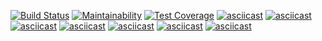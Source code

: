 [![Build Status](https://travis-ci.org/infl4me/project-lvl2-s389.svg?branch=master)](https://travis-ci.org/infl4me/project-lvl2-s389)
[![Maintainability](https://api.codeclimate.com/v1/badges/79681808bac74c88caff/maintainability)](https://codeclimate.com/github/infl4me/project-lvl2-s389/maintainability)
[![Test Coverage](https://api.codeclimate.com/v1/badges/79681808bac74c88caff/test_coverage)](https://codeclimate.com/github/infl4me/project-lvl2-s389/test_coverage)
[![asciicast](https://asciinema.org/a/aT11SBNsNAbaYo32rya1ptg5A.svg)](https://asciinema.org/a/aT11SBNsNAbaYo32rya1ptg5A)
[![asciicast](https://asciinema.org/a/95B5xcd3lNvWiSXWCkV3zZJXT.svg)](https://asciinema.org/a/95B5xcd3lNvWiSXWCkV3zZJXT)
[![asciicast](https://asciinema.org/a/IaMZauJqRTthZOmEfL19SB8O4.svg)](https://asciinema.org/a/IaMZauJqRTthZOmEfL19SB8O4)
[![asciicast](https://asciinema.org/a/4VeM1LAtnh4N5aw9xStlFpHNN.svg)](https://asciinema.org/a/4VeM1LAtnh4N5aw9xStlFpHNN)
[![asciicast](https://asciinema.org/a/7Yhpyuo8kVvGWfV4FuzkYzNoK.svg)](https://asciinema.org/a/7Yhpyuo8kVvGWfV4FuzkYzNoK)
[![asciicast](https://asciinema.org/a/VElh58zxd8DMylO5eqofYN4sK.svg)](https://asciinema.org/a/VElh58zxd8DMylO5eqofYN4sK)
[![asciicast](https://asciinema.org/a/fotH1WGDJR4hjXdV8wpiZGnNY.svg)](https://asciinema.org/a/fotH1WGDJR4hjXdV8wpiZGnNY)
